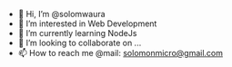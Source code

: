 - 👋 Hi, I’m @solomwaura
- 👀 I’m interested in Web Development
- 🌱 I’m currently learning NodeJs
- 💞️ I’m looking to collaborate on ...
- 📫 How to reach me @mail: solomonmicro@gmail.com

<!---
solomwaura/solomwaura is a ✨ special ✨ repository because its `README.md` (this file) appears on your GitHub profile.
You can click the Preview link to take a look at your changes.
--->
